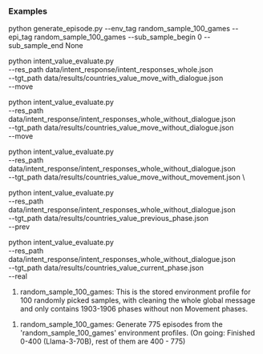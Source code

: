 ### Examples

<!-- Generate Episode from Environment Profile tag -->
python generate_episode.py --env_tag random_sample_100_games --epi_tag random_sample_100_games --sub_sample_begin 0 --sub_sample_end None

<!-- Get the value after countries movement with dialogue -->
python intent_value_evaluate.py \
--res_path data/intent_response/intent_responses_whole.json \
--tgt_path data/results/countries_value_move_with_dialogue.json \
--move 


<!-- Get the value after countries movement without dialogue -->
python intent_value_evaluate.py \
--res_path data/intent_response/intent_responses_whole_without_dialogue.json \
--tgt_path data/results/countries_value_move_without_dialogue.json \
--move 

<!-- Get the value at the end of current phase, without movement from countries -->
python intent_value_evaluate.py \
--res_path data/intent_response/intent_responses_whole_without_dialogue.json \
--tgt_path data/results/countries_value_move_without_movement.json \

<!-- Get the value at the end of previous phase, without movement -->
python intent_value_evaluate.py \
--res_path data/intent_response/intent_responses_whole_without_dialogue.json \
--tgt_path data/results/countries_value_previous_phase.json \
--prev

<!-- Get the value at the end of current phase, with real moves from countries -->
python intent_value_evaluate.py \
--res_path data/intent_response/intent_responses_whole_without_dialogue.json \
--tgt_path data/results/countries_value_current_phase.json \
--real

<!-- Store EnvironmentProfile Tags -->
1. random_sample_100_games: This is the stored environment profile for 100 randomly picked samples, with cleaning the whole global message and only contains 1903-1906 phases without non Movement phases.

<!-- Store EpisodeLog Tags -->
1. random_sample_100_games: Generate 775 episodes from the 'random_sample_100_games' environment profiles.
(On going: Finished 0-400 (Llama-3-70B), rest of them are 400 - 775)